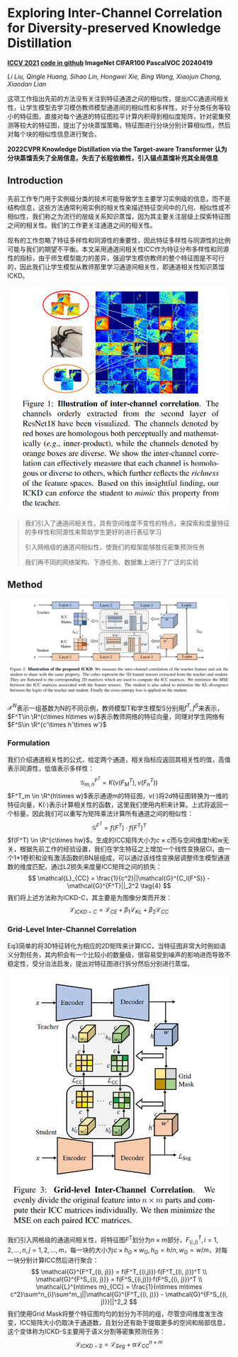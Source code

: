 # Exploring Inter-Channel Correlation for Diversity-preserved Knowledge Distillation

**[ICCV 2021](https://openaccess.thecvf.com/content/ICCV2021/html/Liu_Exploring_Inter-Channel_Correlation_for_Diversity-Preserved_Knowledge_Distillation_ICCV_2021_paper.html)	[code in github](https://github.com/ADLab-AutoDrive/ICKD)	ImageNet  CIFAR100  PascalVOC	20240419**

*Li Liu, Qingle Huang, Sihao Lin, Hongwei Xie, Bing Wang, Xiaojun Chang, Xiaodan Lian*

这项工作指出先前的方法没有关注到特征通道之间的相似性，提出ICC通道间相关性，让学生模型去学习模仿教师模型通道间的相似性和多样性，对于分类任务等较小的特征图，直接对每个通道的特征图拉平计算内积得到相似度矩阵，针对密集预测等较大的特征图，提出了分块蒸馏策略，特征图进行分块分别计算相似性，然后对每个块的相似性信息进行聚合。

**2022CVPR Knowledge Distillation via the Target-aware Transformer 认为分块蒸馏丢失了全局信息，失去了长程依赖性，引入锚点蒸馏补充其全局信息**

## Introduction

先前工作专门用于实例级分类的技术可能导致学生主要学习实例级的信息，而不是结构信息，这些方法通常利用实例的相关性来描述特征空间中的几何、相似性或不相似性，我们称之为流行的层级关系知识蒸馏，因为其主要关注层级上探索特征图之间的相关性。我们的工作更关注通道之间的相关性。

现有的工作忽略了特征多样性和同源性的重要性，因此特征多样性与同源性的比例可能与我们的期望不平衡。本文采用通道间相关性ICC作为特征分布多样性和同源性的指标，由于师生模型能力的差异，强迫学生模仿教师的整个特征图是不可行的，因此我们让学生模型从教师那里学习通道间相关性，即通道相关性知识蒸馏ICKD。

![image-20240416103651606](imgs/image-20240416103651606.png)

> 我们引入了通道间相关性，具有空间维度不变性的特点，来探索和度量特征的多样性和同源性来帮助学生更好的进行表征学习
>
> 引入网格级的通道间相似性，使我们的框架能够胜任密集预测任务
>
> 我们再不同的网络架构、下游任务、数据集上进行了广泛的实验

## Method

![image-20240416103711729](imgs/image-20240416103711729.png)

$\mathcal{X}^N$表示一组基数为N的不同示例，教师模型T和学生模型S分别用$f^T, f^S$来表示，$F^T\in \R^{c\times h\times w}$表示教师网络的特征向量，同理对学生网络有$F^S\in \R^{c'\times h'\times w'}$

### Formulation

我们介绍通道相关性的公式，给定两个通道，相关指标应返回其相关性的值，高值表示同源性，低值表示多样性：
$$
\mathcal{G}^{F^T}_{m,n} = K(v(F^T_M), v(F^T_n)) \tag{2}
$$
$F^T_m \in \R^{h\times w}$表示通道m的特征图，v(·)将2d特征图转换为一维的特征向量，K(·)表示计算相关性的函数，这里我们使用内积来计算。上式将返回一个标量，因此我们可以重写为矩阵乘法计算所有通道之间的相似性：
$$
\mathcal{G}^{F^T} = f(F^T) · f(F^T)^T \tag{3}
$$
$f(F^T) \in \R^{c\times hw}$，生成的ICC矩阵大小为$c\times c$而与空间维度h和w无关，根据先前工作的经验设置，我们在学生特征之上增加一个线性变换层Cl，由一个1*1卷积和没有激活函数的BN层组成，可以通过该线性变换层调整师生模型通道数的维度匹配，通过L2损失来度量ICC矩阵之间的损失：
$$
\mathcal{L}_{CC} = \frac{1}{c^2}||\mathcal{G}^{C_l(F^S)} - \mathcal{G}^{F^T}||_2^2 \tag{4}
$$
我们将上述方法称为ICKD-C，其主要是为图像分类而开发：
$$
\mathcal{L}_{ICKD-C} = \mathcal{L}_{CE} + \beta_1\mathcal{L}_{KL} + \beta_2\mathcal{L}_{CC} \tag{5}
$$

### Grid-Level Inter-Channel Correlation

Eq3简单的将3D特征转化为相应的2D矩阵来计算ICC，当特征图非常大时例如语义分割任务，其内积会有一个比较小的数量级，很容易受到噪声的影响进而导致不稳定性，受分治法启发，提出对特征图进行拆分然后分别进行蒸馏。

![image-20240416113026242](imgs/image-20240416113026242.png)

我们引入网格级的通道间相关性，将特征图$F^T$划分为$n\times m$部分，$F^T_{(i, j)}, i=1, 2, ..., n, j=1, 2, ..., m$，每一块的大小为$c \times h_G \times w_G, h_G = h/n, w_G = w/m$，对每一块分别计算ICC然后进行聚合：
$$
\mathcal{G}^{F^T_{(i, j)}} = f(F^T_{(i,j)})·f(F^T_{(i, j)})^T \\
\mathcal{G}^{F^S_{(i, j)}} = f(F^S_{(i,j)})·f(F^S_{(i, j)})^T \\
\mathcal{L}^{n\times m}_{CC} = \frac{1}{n\times m\times c^2}\sum^n_{i}\sum^m_j||\mathcal{G}^{F^T_{(i, j)}} - \mathcal{G}^{F^S_{(i, j)}}||^2_2
$$
我们使用Grid Mask将整个特征图均匀的划分为不同的组，尽管空间维度发生改变，ICC矩阵大小仍取决于通道数，且划分还有助于提取更多的空间和局部信息，这个变体称为ICKD-S主要用于语义分割等密集预测任务：
$$
\mathcal{L}_{ICKD-S} = \mathcal{L}_{Seg} + \alpha\mathcal{L}^{n\times m}_{CC}
$$
